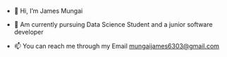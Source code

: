 - 👋 Hi, I’m James Mungai

-  💞️ Am currently pursuing Data Science Student and a junior software developer

- 📫 You can reach me through my Email mungaijames6303@gmail.com

<!---
JamesMungai254/JamesMungai254 is a ✨ special ✨ repository because its `README.md` (this file) appears on your GitHub profile.
You can click the Preview link to take a look at your changes.
--->

